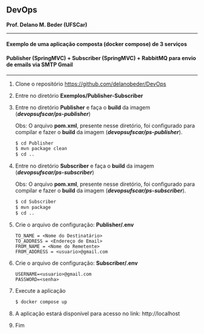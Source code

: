 ## DevOps
**Prof. Delano M. Beder (UFSCar)**

- - -

#### Exemplo de uma aplicação composta (docker compose) de 3 serviços

#### Publisher (SpringMVC) + Subscriber (SpringMVC) + RabbitMQ para envio de emails via SMTP Gmail

- - -



1. Clone o repositório https://github.com/delanobeder/DevOps

2. Entre no diretório **Exemplos/Publisher-Subscriber**

3. Entre no diretório **Publisher** e faça o **build** da imagem (***devopsufscar/ps-publisher***)

   Obs: O arquivo **pom.xml**, presente nesse diretório, foi configurado para compilar e fazer o **build** da imagem (***devopsufscar/ps-publisher***).

   ```bash
   $ cd Publisher
   $ mvn package clean
   $ cd ..
   ```

4. Entre no diretório **Subscriber** e faça o **build** da imagem (***devopsufscar/ps-subscriber***)

   Obs: O arquivo **pom.xml**, presente nesse diretório, foi configurado para compilar e fazer o **build** da imagem (***devopsufscar/ps-subscriber***).

   ```bash
   $ cd Subscriber
   $ mvn package
   $ cd ..
   ```

5. Crie o arquivo de configuração: **Publisher/.env**

   ```properties
   TO_NAME = <Nome do Destinatário>
   TO_ADDRESS = <Endereço de Email>
   FROM_NAME = <Nome do Remetente>
   FROM_ADDRESS = <usuario>@gmail.com
   ```

6. Crie o arquivo de configuração: **Subscriber/.env**

   ```properties
   USERNAME=<usuario>@gmail.com
   PASSWORD=<senha>
   ```

7. Execute a aplicação

   ```bash
   $ docker compose up
   ```

8. A aplicação estará disponível para acesso no link: http://localhost

9. Fim



